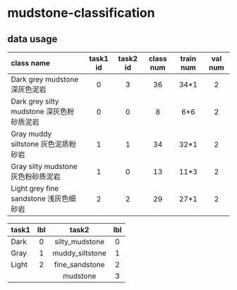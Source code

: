 # mudstone-classification



## data usage
| class name | task1 id |task2 id| class num | train num | val num |
| :-----     |  :----:   | :----: |  :----:  |   :----:  |  :----: |
| Dark grey mudstone 深灰色泥岩 | 0| 3 |36|34\*1|2|
| Dark grey silty mudstone 深灰色粉砂质泥岩 | 0 | 0 | 8|6\*6|2|
|Gray muddy siltstone 灰色泥质粉砂岩| 1 | 1 |34|32\*1|2|
|Gray silty mudstone 灰色粉砂质泥岩 | 1 | 0 |13|11\*3|2|
|Light grey fine sandstone 浅灰色细砂岩| 2 | 2 |29|27\*1|2|


| task1 |  lbl |  task2 | lbl |
|:----  |:----:| :----: |:----:|
| Dark |  0| silty_mudstone|0||
|Gray|1|muddy_siltstone|1|
|Light|2|fine_sandstone|2|
|     ||mudstone|3||



